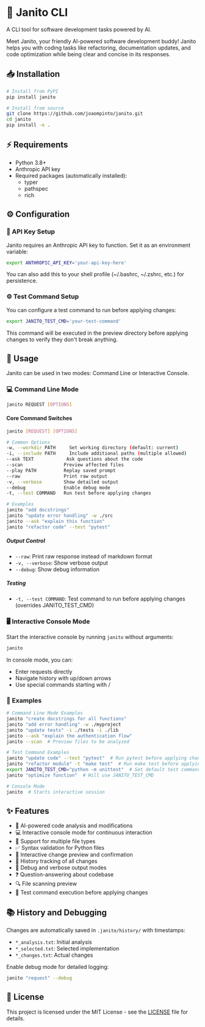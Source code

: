 # 🤖 Janito CLI

A CLI tool for software development tasks powered by AI.

Meet Janito, your friendly AI-powered software development buddy! Janito helps you with coding tasks like refactoring, documentation updates, and code optimization while being clear and concise in its responses.

## 📥 Installation

```bash
# Install from PyPI
pip install janito

# Install from source
git clone https://github.com/joaompinto/janito.git
cd janito
pip install -e .
```

## ⚡ Requirements

- Python 3.8+
- Anthropic API key
- Required packages (automatically installed):
  - typer
  - pathspec
  - rich

## ⚙️ Configuration

### 🔑 API Key Setup
Janito requires an Anthropic API key to function. Set it as an environment variable:

```bash
export ANTHROPIC_API_KEY='your-api-key-here'
```

You can also add this to your shell profile (~/.bashrc, ~/.zshrc, etc.) for persistence.

### ⚙️ Test Command Setup
You can configure a test command to run before applying changes:

```bash
export JANITO_TEST_CMD='your-test-command'
```

This command will be executed in the preview directory before applying changes to verify they don't break anything.

## 📖 Usage

Janito can be used in two modes: Command Line or Interactive Console.

### 💻 Command Line Mode

```bash
janito REQUEST [OPTIONS]
```

#### Core Command Switches

```bash
janito [REQUEST] [OPTIONS]

# Common Options
-w, --workdir PATH     Set working directory (default: current)
-i, --include PATH     Include additional paths (multiple allowed)
--ask TEXT            Ask questions about the code
--scan               Preview affected files
--play PATH          Replay saved prompt
--raw                Print raw output
-v, --verbose        Show detailed output
--debug              Enable debug mode
-t, --test COMMAND   Run test before applying changes

# Examples
janito "add docstrings"
janito "update error handling" -w ./src
janito --ask "explain this function"
janito "refactor code" --test "pytest"
```

##### Output Control
- `--raw`: Print raw response instead of markdown format
- `-v, --verbose`: Show verbose output
- `--debug`: Show debug information

##### Testing
- `-t, --test COMMAND`: Test command to run before applying changes (overrides JANITO_TEST_CMD)

### 🖥️ Interactive Console Mode

Start the interactive console by running `janito` without arguments:

```bash
janito
```

In console mode, you can:
- Enter requests directly
- Navigate history with up/down arrows
- Use special commands starting with /

### 📝 Examples

```bash
# Command Line Mode Examples
janito "create docstrings for all functions"
janito "add error handling" -w ./myproject
janito "update tests" -i ./tests -i ./lib
janito --ask "explain the authentication flow"
janito --scan  # Preview files to be analyzed

# Test Command Examples
janito "update code" --test "pytest"  # Run pytest before applying changes
janito "refactor module" -t "make test"  # Run make test before applying
export JANITO_TEST_CMD="python -m unittest"  # Set default test command
janito "optimize function"  # Will use JANITO_TEST_CMD

# Console Mode
janito  # Starts interactive session
```

## ✨ Features

- 🤖 AI-powered code analysis and modifications
- 💻 Interactive console mode for continuous interaction
- 📁 Support for multiple file types
- ✅ Syntax validation for Python files
- 👀 Interactive change preview and confirmation
- 📜 History tracking of all changes
- 🐛 Debug and verbose output modes
- ❓ Question-answering about codebase
- 🔍 File scanning preview
- 🧪 Test command execution before applying changes

## 📚 History and Debugging

Changes are automatically saved in `.janito/history/` with timestamps:
- `*_analysis.txt`: Initial analysis
- `*_selected.txt`: Selected implementation
- `*_changes.txt`: Actual changes

Enable debug mode for detailed logging:
```bash
janito "request" --debug
```

## 📄 License

This project is licensed under the MIT License - see the [LICENSE](LICENSE) file for details.